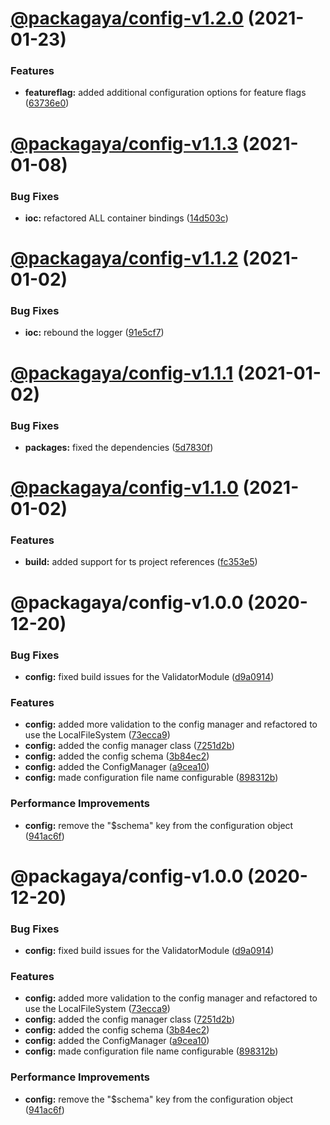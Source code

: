 # [@packagaya/config-v1.2.0](https://github.com/Packagaya/Packagaya/compare/@packagaya/config-v1.1.3...@packagaya/config-v1.2.0) (2021-01-23)


### Features

* **featureflag:** added additional configuration options for feature flags ([63736e0](https://github.com/Packagaya/Packagaya/commit/63736e079d73a09483ea90af07175edb52eddf00))

# [@packagaya/config-v1.1.3](https://github.com/Packagaya/Packagaya/compare/@packagaya/config-v1.1.2...@packagaya/config-v1.1.3) (2021-01-08)


### Bug Fixes

* **ioc:** refactored ALL container bindings ([14d503c](https://github.com/Packagaya/Packagaya/commit/14d503cd2f43b023d01919f8145cfc2021905d6e))

# [@packagaya/config-v1.1.2](https://github.com/Packagaya/Packagaya/compare/@packagaya/config-v1.1.1...@packagaya/config-v1.1.2) (2021-01-02)


### Bug Fixes

* **ioc:** rebound the logger ([91e5cf7](https://github.com/Packagaya/Packagaya/commit/91e5cf7138f6ef22b0aaf7c1336242e389d9393e))

# [@packagaya/config-v1.1.1](https://github.com/Packagaya/Packagaya/compare/@packagaya/config-v1.1.0...@packagaya/config-v1.1.1) (2021-01-02)


### Bug Fixes

* **packages:** fixed the dependencies ([5d7830f](https://github.com/Packagaya/Packagaya/commit/5d7830fe50c4bd7183c724e121b8c6e5a127c755))

# [@packagaya/config-v1.1.0](https://github.com/Packagaya/Packagaya/compare/@packagaya/config-v1.0.0...@packagaya/config-v1.1.0) (2021-01-02)


### Features

* **build:** added support for ts project references ([fc353e5](https://github.com/Packagaya/Packagaya/commit/fc353e5e9d0f297514d3d18d30e173d7fa0261e2))

# @packagaya/config-v1.0.0 (2020-12-20)

### Bug Fixes

-   **config:** fixed build issues for the ValidatorModule ([d9a0914](https://github.com/Packagaya/Packagaya/commit/d9a09149b50546fa55c3897f692c8669bb88d21e))

### Features

-   **config:** added more validation to the config manager and refactored to use the LocalFileSystem ([73ecca9](https://github.com/Packagaya/Packagaya/commit/73ecca9b294c28fc09fb5115d623930a3002831d))
-   **config:** added the config manager class ([7251d2b](https://github.com/Packagaya/Packagaya/commit/7251d2b2526772b3ccba8a435fa65d3b44184407))
-   **config:** added the config schema ([3b84ec2](https://github.com/Packagaya/Packagaya/commit/3b84ec234c9a572660eb425fee8edba1a0933732))
-   **config:** added the ConfigManager ([a9cea10](https://github.com/Packagaya/Packagaya/commit/a9cea1085de71b86282403b809aa062bde1933fe))
-   **config:** made configuration file name configurable ([898312b](https://github.com/Packagaya/Packagaya/commit/898312bd017f7d0ff08599aa6a345dd1bd0d14c4))

### Performance Improvements

-   **config:** remove the "\$schema" key from the configuration object ([941ac6f](https://github.com/Packagaya/Packagaya/commit/941ac6fe097390487402a9dafaf71fb2cc68850e))

# @packagaya/config-v1.0.0 (2020-12-20)

### Bug Fixes

-   **config:** fixed build issues for the ValidatorModule ([d9a0914](https://github.com/Packagaya/Packagaya/commit/d9a09149b50546fa55c3897f692c8669bb88d21e))

### Features

-   **config:** added more validation to the config manager and refactored to use the LocalFileSystem ([73ecca9](https://github.com/Packagaya/Packagaya/commit/73ecca9b294c28fc09fb5115d623930a3002831d))
-   **config:** added the config manager class ([7251d2b](https://github.com/Packagaya/Packagaya/commit/7251d2b2526772b3ccba8a435fa65d3b44184407))
-   **config:** added the config schema ([3b84ec2](https://github.com/Packagaya/Packagaya/commit/3b84ec234c9a572660eb425fee8edba1a0933732))
-   **config:** added the ConfigManager ([a9cea10](https://github.com/Packagaya/Packagaya/commit/a9cea1085de71b86282403b809aa062bde1933fe))
-   **config:** made configuration file name configurable ([898312b](https://github.com/Packagaya/Packagaya/commit/898312bd017f7d0ff08599aa6a345dd1bd0d14c4))

### Performance Improvements

-   **config:** remove the "\$schema" key from the configuration object ([941ac6f](https://github.com/Packagaya/Packagaya/commit/941ac6fe097390487402a9dafaf71fb2cc68850e))
